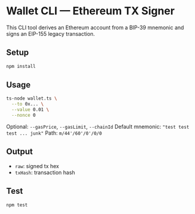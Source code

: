 # Wallet CLI — Ethereum TX Signer

This CLI tool derives an Ethereum account from a BIP-39 mnemonic and signs an EIP-155 legacy transaction.

## Setup

```bash
npm install
```

## Usage

```bash
ts-node wallet.ts \
  --to 0x... \
  --value 0.01 \
  --nonce 0
```

Optional: `--gasPrice`, `--gasLimit`, `--chainId`
Default mnemonic: `"test test test ... junk"`
Path: `m/44'/60'/0'/0/0`

## Output

- `raw`: signed tx hex
- `txHash`: transaction hash

## Test

```bash
npm test
```
